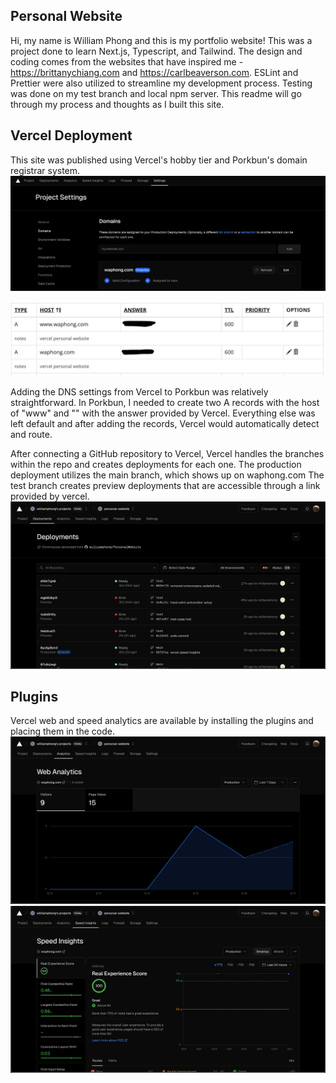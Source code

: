## Personal Website

Hi, my name is William Phong and this is my portfolio website! This was a project done to learn Next.js, Typescript, and Tailwind. The design and coding comes from the websites that have inspired me - https://brittanychiang.com and https://carlbeaverson.com. ESLint and Prettier were also utilized to streamline my development process. Testing was done on my test branch and local npm server. This readme will go through my process and thoughts as I built this site.

## Vercel Deployment

This site was published using Vercel's hobby tier and Porkbun's domain registrar system.
![porkbun](public/images/readme/domain.png)

![vercel dns](public/images/readme/dns.png)

Adding the DNS settings from Vercel to Porkbun was relatively straightforward. In Porkbun, I needed to create two A records with the host of "www" and "" with the answer provided by Vercel. Everything else was left default and after adding the records, Vercel would automatically detect and route.

After connecting a GitHub repository to Vercel, Vercel handles the branches within the repo and creates deployments for each one. The production deployment utilizes the main branch, which shows up on waphong.com The test branch creates preview deployments that are accessible through a link provided by vercel.
![deployments](public/images/readme/deployments.png)

## Plugins

Vercel web and speed analytics are available by installing the plugins and placing them in the code.
![web analytics](public/images/readme/webanalytics.png)
![speed analytics](public/images/readme/speedanalytics.png)
